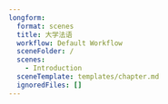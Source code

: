 ```yaml
---
longform:
  format: scenes
  title: 大学法语
  workflow: Default Workflow
  sceneFolder: /
  scenes:
    - Introduction
  sceneTemplate: templates/chapter.md
  ignoredFiles: []
---
```

